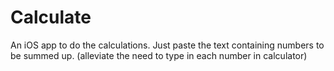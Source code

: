 # Calculate
An iOS app to do the calculations. Just paste the text containing numbers to be summed up. (alleviate the need to type in each number in calculator)
